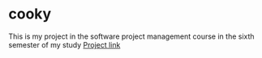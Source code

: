 # cooky
This is my project in the software project management course in the sixth semester of my study
<a href="#">Project link</a>
